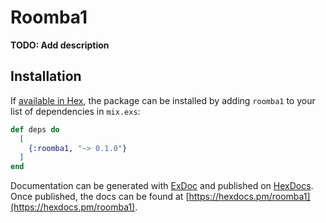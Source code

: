 # Roomba1

**TODO: Add description**

## Installation

If [available in Hex](https://hex.pm/docs/publish), the package can be installed
by adding `roomba1` to your list of dependencies in `mix.exs`:

```elixir
def deps do
  [
    {:roomba1, "~> 0.1.0"}
  ]
end
```

Documentation can be generated with [ExDoc](https://github.com/elixir-lang/ex_doc)
and published on [HexDocs](https://hexdocs.pm). Once published, the docs can
be found at [https://hexdocs.pm/roomba1](https://hexdocs.pm/roomba1).

